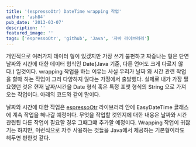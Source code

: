 ```yaml
---
title: '(espressoOtr) DateTime wrapping 작업'
author: 'ash84'
pub_date: '2013-03-07'
description: ''
featured_image: ''
tags: ['espressoOtr', 'github', 'Java', '자바 라이브러리']
---
```



<span style="font-size: 11pt;">개인적으로 여러가지 데이터 형이 있겠지만 가장 쓰기 불편하고 짜증나는 형은 단연 날짜와 시간에 대한 데이터 형식인 Date(Java 기준, 다른 언어</span><span style="font-size: 11pt;">도 크게 다르지 않다.)</span><span style="font-size: 11pt;"> 일것이다. wrapping 작업을 하는 이유는 사실 우리가 날짜 와 시간 관련 작업을 할때 하는 작업이 그리 다양하지 않다는 가정에서 출발했다. 실제로 내가 가장 필요했던 것은 현재 날짜/시간을 Date 형식 혹은 특정 포맷 형식의 String 으로 가져오는 작업이다. 아래의 코드와 같이 말이다. </span>

<script src="https://gist.github.com/AhnSeongHyun/5105723.js"></script>

<span style="font-size: 11pt;">날짜와 시간에 대한 작업은 [espressoOtr](https://github.com/AhnSeongHyun/espressoOtr) 라이브러리 안에 EasyDateTime 클래스에 계속 작업을 해나갈 예정이다. 무엇을 작업할 것인지에 대한 내용은 날짜와 시간 관련된 다른 작업이 필요할 경우 그때그떄 추가할 예정이다. Wrapping 작업이 귀찮기는 하지만, 이런식으로 자주 사용하는 것들을 Java에서 제공하는 기본형이라도 해두면 편한것 같다. </span>



